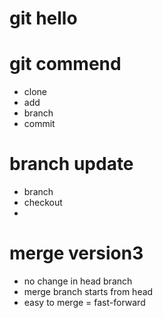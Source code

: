 # git hello

# git commend
- clone
- add
- branch
- commit

# branch update
- branch
- checkout
- 

# merge version3
- no change in head branch
- merge branch starts from head
- easy to merge = fast-forward
